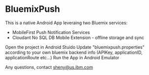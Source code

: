 # BluemixPush

This is a native Android App leveraing two Bluemix services: 
 - MobileFirst Push Notification Services
 - Cloudant No SQL DB Mobile Extension - offline storage and sync 

Open the project in Android Stuido 
Update "bluemixpush.properties" according to your own bluemix backend info (APIKey, applicationID, applicationRoute etc...) 
Run the App in Android Emulator 

Any questions, contact sheny@us.ibm.com

